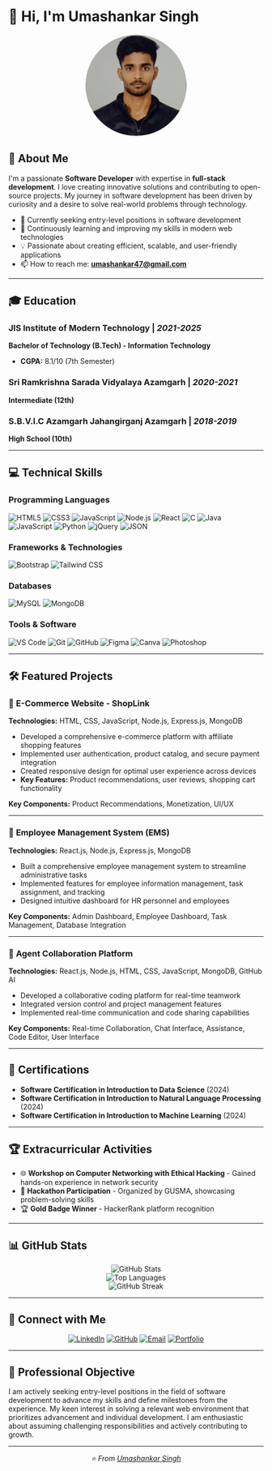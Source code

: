 # 👋 Hi, I'm Umashankar Singh

<div align="center">
  <img src="./assets/img/headshot_circle.jpeg" alt="Umashankar Singh" width="200" height="200" style="border-radius: 50%;">
</div>

## 🚀 About Me

I'm a passionate **Software Developer** with expertise in **full-stack development**. I love creating innovative solutions and contributing to open-source projects. My journey in software development has been driven by curiosity and a desire to solve real-world problems through technology.

- 🔭 Currently seeking entry-level positions in software development
- 🌱 Continuously learning and improving my skills in modern web technologies
- 💡 Passionate about creating efficient, scalable, and user-friendly applications
- 📫 How to reach me: **umashankar47@gmail.com**

---

## 🎓 Education

### **JIS Institute of Modern Technology** | *2021-2025*
**Bachelor of Technology (B.Tech) - Information Technology**
- **CGPA:** 8.1/10 (7th Semester)

### **Sri Ramkrishna Sarada Vidyalaya Azamgarh** | *2020-2021*
**Intermediate (12th)**

### **S.B.V.I.C Azamgarh Jahangirganj Azamgarh** | *2018-2019*
**High School (10th)**

---

## 💻 Technical Skills

### **Programming Languages**
![HTML5](https://img.shields.io/badge/HTML5-E34F26?style=for-the-badge&logo=html5&logoColor=white)
![CSS3](https://img.shields.io/badge/CSS3-1572B6?style=for-the-badge&logo=css3&logoColor=white)
![JavaScript](https://img.shields.io/badge/JavaScript-F7DF1E?style=for-the-badge&logo=javascript&logoColor=black)
![Node.js](https://img.shields.io/badge/Node.js-43853D?style=for-the-badge&logo=node.js&logoColor=white)
![React](https://img.shields.io/badge/React-20232A?style=for-the-badge&logo=react&logoColor=61DAFB)
![C](https://img.shields.io/badge/C-00599C?style=for-the-badge&logo=c&logoColor=white)
![Java](https://img.shields.io/badge/Java-ED8B00?style=for-the-badge&logo=java&logoColor=white)
![JavaScript](https://img.shields.io/badge/JavaScript-323330?style=for-the-badge&logo=javascript&logoColor=F7DF1E)
![Python](https://img.shields.io/badge/Python-3776AB?style=for-the-badge&logo=python&logoColor=white)
![jQuery](https://img.shields.io/badge/jQuery-0769AD?style=for-the-badge&logo=jquery&logoColor=white)
![JSON](https://img.shields.io/badge/JSON-000000?style=for-the-badge&logo=json&logoColor=white)

### **Frameworks & Technologies**
![Bootstrap](https://img.shields.io/badge/Bootstrap-563D7C?style=for-the-badge&logo=bootstrap&logoColor=white)
![Tailwind CSS](https://img.shields.io/badge/Tailwind_CSS-38B2AC?style=for-the-badge&logo=tailwind-css&logoColor=white)

### **Databases**
![MySQL](https://img.shields.io/badge/MySQL-00000F?style=for-the-badge&logo=mysql&logoColor=white)
![MongoDB](https://img.shields.io/badge/MongoDB-4EA94B?style=for-the-badge&logo=mongodb&logoColor=white)

### **Tools & Software**
![VS Code](https://img.shields.io/badge/Visual_Studio_Code-0078D4?style=for-the-badge&logo=visual%20studio%20code&logoColor=white)
![Git](https://img.shields.io/badge/Git-F05032?style=for-the-badge&logo=git&logoColor=white)
![GitHub](https://img.shields.io/badge/GitHub-100000?style=for-the-badge&logo=github&logoColor=white)
![Figma](https://img.shields.io/badge/Figma-F24E1E?style=for-the-badge&logo=figma&logoColor=white)
![Canva](https://img.shields.io/badge/Canva-%2300C4CC.svg?&style=for-the-badge&logo=Canva&logoColor=white)
![Photoshop](https://img.shields.io/badge/Adobe%20Photoshop-31A8FF?style=for-the-badge&logo=Adobe%20Photoshop&logoColor=black)

---

## 🛠️ Featured Projects

### 🛒 **E-Commerce Website - ShopLink**
**Technologies:** HTML, CSS, JavaScript, Node.js, Express.js, MongoDB

- Developed a comprehensive e-commerce platform with affiliate shopping features
- Implemented user authentication, product catalog, and secure payment integration
- Created responsive design for optimal user experience across devices
- **Key Features:** Product recommendations, user reviews, shopping cart functionality

**Key Components:** Product Recommendations, Monetization, UI/UX

---

### 👥 **Employee Management System (EMS)**
**Technologies:** React.js, Node.js, Express.js, MongoDB

- Built a comprehensive employee management system to streamline administrative tasks
- Implemented features for employee information management, task assignment, and tracking
- Designed intuitive dashboard for HR personnel and employees

**Key Components:** Admin Dashboard, Employee Dashboard, Task Management, Database Integration

---

### 🤖 **Agent Collaboration Platform**
**Technologies:** React.js, Node.js, HTML, CSS, JavaScript, MongoDB, GitHub AI

- Developed a collaborative coding platform for real-time teamwork
- Integrated version control and project management features
- Implemented real-time communication and code sharing capabilities

**Key Components:** Real-time Collaboration, Chat Interface, Assistance, Code Editor, User Interface

---

## 📜 Certifications

- **Software Certification in Introduction to Data Science** (2024)
- **Software Certification in Introduction to Natural Language Processing** (2024)
- **Software Certification in Introduction to Machine Learning** (2024)

---

## 🏆 Extracurricular Activities

- 🌐 **Workshop on Computer Networking with Ethical Hacking** - Gained hands-on experience in network security
- 🎯 **Hackathon Participation** - Organized by GUSMA, showcasing problem-solving skills
- 🏆 **Gold Badge Winner** - HackerRank platform recognition

---

## 📊 GitHub Stats

<div align="center">
  <img src="https://github-readme-stats.vercel.app/api?username=Ussingh47&show_icons=true&theme=radical" alt="GitHub Stats" />
</div>

<div align="center">
  <img src="https://github-readme-stats.vercel.app/api/top-langs/?username=Ussingh47&layout=compact&theme=radical" alt="Top Languages" />
</div>

<div align="center">
  <img src="https://github-readme-streak-stats.herokuapp.com/?user=Ussingh47&theme=radical" alt="GitHub Streak" />
</div>

---

## 🤝 Connect with Me

<div align="center">

[![LinkedIn](https://img.shields.io/badge/LinkedIn-0077B5?style=for-the-badge&logo=linkedin&logoColor=white)](https://linkedin.com/in/umashankar-singh-4b6a8a2a7)
[![GitHub](https://img.shields.io/badge/GitHub-100000?style=for-the-badge&logo=github&logoColor=white)](https://github.com/Ussingh47)
[![Email](https://img.shields.io/badge/Email-D14836?style=for-the-badge&logo=gmail&logoColor=white)](mailto:umashankar47@gmail.com)
[![Portfolio](https://img.shields.io/badge/Portfolio-000000?style=for-the-badge&logo=About.me&logoColor=white)](https://ussingh47.github.io)

</div>

---

## 💼 Professional Objective

I am actively seeking entry-level positions in the field of software development to advance my skills and define milestones from the experience. My keen interest in solving a relevant web environment that prioritizes advancement and individual development. I am enthusiastic about assuming challenging responsibilities and actively contributing to growth.

---

<div align="center">
  <i>⭐️ From <a href="https://github.com/Ussingh47">Umashankar Singh</a></i>
</div>
